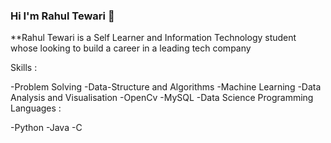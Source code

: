 ### Hi I'm Rahul Tewari 👋


**Rahul Tewari is a Self Learner and Information Technology student whose looking to build a career in a leading tech company

Skills :

-Problem Solving
-Data-Structure and Algorithms
-Machine Learning
-Data Analysis and Visualisation
-OpenCv
-MySQL
-Data Science
Programming Languages :

-Python
-Java
-C
